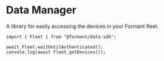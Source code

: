 # Data Manager

A library for easily accessing the devices in your Formant fleet.

```
import { Fleet } from "@formant/data-sdk";

await Fleet.waitUntilAuthenticated();
console.log(await Fleet.getDevices());
```
